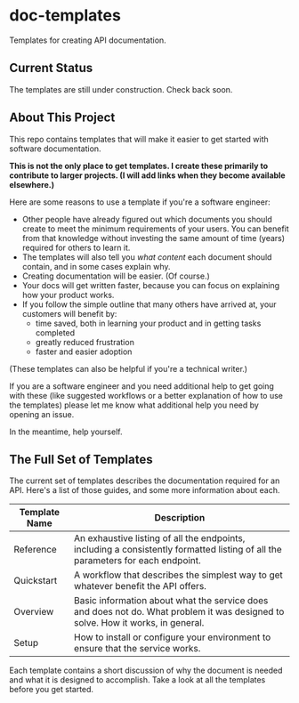# doc-templates
Templates for creating API documentation.

## Current Status 
The templates are still under construction. Check back soon. 

## About This Project
This repo contains templates that will make it easier to get started with software documentation. 

**This is not the only place to get templates. I create these primarily to contribute to larger projects. (I will add links when they become available elsewhere.)**

Here are some reasons to use a template if you're a software engineer: 

* Other people have already figured out which documents you should create to meet the minimum requirements of your users. You can benefit from that knowledge without investing the same amount of time (years) required for others to learn it.
* The templates will also tell you _what content_ each document should contain, and in some cases explain why.
* Creating documentation will be easier. (Of course.)
* Your docs will get written faster, because you can focus on explaining how your product works.
* If you follow the simple outline that many others have arrived at, your customers will benefit by: 
   - time saved, both in learning your product and in getting tasks completed
   - greatly reduced frustration
   - faster and easier adoption

(These templates can also be helpful if you're a technical writer.)

If you are a software engineer and you need additional help to get going with these (like suggested workflows or a better explanation of how to use the templates) please let me know what additional help you need by opening an issue. 

In the meantime, help yourself. 

## The Full Set of Templates

The current set of templates describes the documentation required for an API. Here's a list of those guides, and some more information about each. 

Template Name | Description 
------------- | -------------------------------------------- 
Reference | An exhaustive listing of all the endpoints, including a consistently formatted listing of all the parameters for each endpoint. 
Quickstart | A workflow that describes the simplest way to get whatever benefit the API offers. 
Overview | Basic information about what the service does and does not do. What problem it was designed to solve. How it works, in general. 
Setup | How to install or configure your environment to ensure that the service works. 

Each template contains a short discussion of why the document is needed and what it is designed to accomplish. Take a look at all the templates before you get started. 

